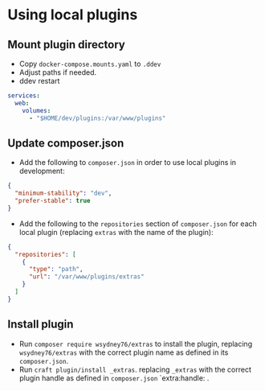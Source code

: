 # Using local plugins

## Mount plugin directory

* Copy `docker-compose.mounts.yaml` to `.ddev`
* Adjust paths if needed.
* ddev restart

```yaml
services:
  web:
    volumes:
      - "$HOME/dev/plugins:/var/www/plugins"
```

## Update composer.json

* Add the following to `composer.json` in order to use local plugins in development:

```json
{
  "minimum-stability": "dev",
  "prefer-stable": true
}
```

* Add the following to the `repositories` section of `composer.json` for each local plugin (replacing `extras` with the name of the plugin):

```json
{
  "repositories": [
    {
      "type": "path",
      "url": "/var/www/plugins/extras"
    }
  ]
}
```

## Install plugin

* Run `composer require wsydney76/extras` to install the plugin, replacing `wsydney76/extras` with the correct plugin name as defined in its `composer.json`.
* Run `craft plugin/install _extras`. replacing `_extras` with the correct plugin handle as defined in `composer.json` `extra:handle: .

